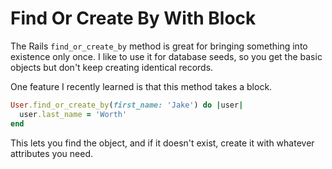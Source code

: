 # Find Or Create By With Block

The Rails `find_or_create_by` method is great for bringing something into existence only once. I like to use it for database seeds, so you get the basic objects but don't keep creating identical records.

One feature I recently learned is that this method takes a block.

```ruby
User.find_or_create_by(first_name: 'Jake') do |user|
  user.last_name = 'Worth'
end
```

This lets you find the object, and if it doesn't exist, create it with whatever attributes you need.
